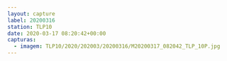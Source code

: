 ```yaml
---
layout: capture
label: 20200316
station: TLP10
date: 2020-03-17 08:20:42+00:00
capturas:
  - imagem: TLP10/2020/202003/20200316/M20200317_082042_TLP_10P.jpg
---
```

